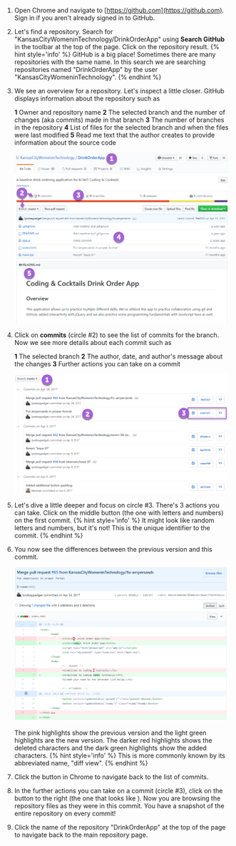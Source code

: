 1. Open Chrome and navigate to [https://github.com](https://github.com). Sign in if you aren't already signed in to GitHub.

1. Let's find a repository. Search for "KansasCityWomeninTechnology/DrinkOrderApp" using **Search GitHub** in the toolbar at the top of the page. Click on the repository result.
   {% hint style='info' %}
GitHub is a big place! Sometimes there are many repositories with the same name. In this search we are searching repositories named "DrinkOrderApp" by the user "KansasCityWomeninTechnology". 
    {% endhint %}

1. We see an overview for a repository. Let's inspect a little closer. GitHub displays information about the repository such as 

   <span class="fa-stack">
     <i class="fa fa-circle fa-stack-2x help-annotations"></i>
     <strong class="fa-stack-1x help-annotations-text">1</strong>
   </span>
   Owner and repository name

   <span class="fa-stack">
     <i class="fa fa-circle fa-stack-2x help-annotations"></i>
     <strong class="fa-stack-1x help-annotations-text">2</strong>
   </span>
   The selected branch and the number of changes (aka commits) made in that branch

   <span class="fa-stack">
     <i class="fa fa-circle fa-stack-2x help-annotations"></i>
     <strong class="fa-stack-1x help-annotations-text">3</strong>
   </span>
   The number of branches in the repository

   <span class="fa-stack">
     <i class="fa fa-circle fa-stack-2x help-annotations"></i>
     <strong class="fa-stack-1x help-annotations-text">4</strong>
   </span>
   List of files for the selected branch and when the files were last modified

   <span class="fa-stack">
     <i class="fa fa-circle fa-stack-2x help-annotations"></i>
     <strong class="fa-stack-1x help-annotations-text">5</strong>
   </span>
   Read me text that the author creates to provide information about the source code

   ![](images/github.png)

1. Click on **<span class="octicon octicon-history"></span> commits** (circle #2) to see the list of commits for the branch. Now we see more details about each commit such as 

   <span class="fa-stack">
     <i class="fa fa-circle fa-stack-2x help-annotations"></i>
     <strong class="fa-stack-1x help-annotations-text">1</strong>
   </span>
   The selected branch

   <span class="fa-stack">
     <i class="fa fa-circle fa-stack-2x help-annotations"></i>
     <strong class="fa-stack-1x help-annotations-text">2</strong>
   </span>
   The author, date, and author's message about the changes

   <span class="fa-stack">
     <i class="fa fa-circle fa-stack-2x help-annotations"></i>
     <strong class="fa-stack-1x help-annotations-text">3</strong>
   </span>
   Further actions you can take on a commit

     ![](images/commits.png)

1. Let's dive a little deeper and focus on circle #3. There's 3 actions you can take. Click on the middle button (the one with letters and numbers) on the first commit.
    {% hint style='info' %}
It might look like random letters and numbers, but it's not! This is the unique identifier to the commit.
    {% endhint %}

1. You now see the differences between the previous version and this commit. 

   ![](images/diff.png)

   The pink highlights show the previous version and the light green highlights are the new version. The darker red highlights shows the deleted characters and the dark green highlights show the added characters.
   {% hint style='info' %}
This is more commonly known by its abbreviated name, "diff view".
   {% endhint %}

1. Click the <i class="fa fa-arrow-left" aria-hidden="true"></i> button in Chrome to navigate back to the list of commits.

1. In the further actions you can take on a commit (circle #3), click on the button to the right (the one that looks like <span class="octicon octicon-code"></span>). Now you are browsing the repository files as they were in this commit. You have a snapshot of the entire repository on every commit!

1. Click the name of the repository "DrinkOrderApp" at the top of the page to navigate back to the main repository page.




